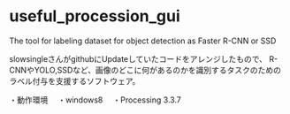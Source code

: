# useful_procession_gui
The tool for labeling dataset for object detection as Faster R-CNN or SSD

slowsingleさんがgithubにUpdateしていたコードをアレンジしたもので、
R-CNNやYOLO,SSDなど、画像のどこに何があるのかを識別するタスクのためのラベル付与を支援するソフトウェア。

・動作環境
　・windows8
　・Processing 3.3.7
